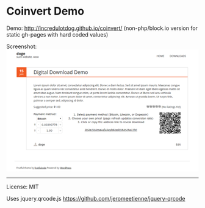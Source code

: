# Coinvert Demo
Demo: <http://incredulotdog.github.io/coinvert/> (non-php/block.io version for static gh-pages with hard coded values)

Screenshot:
![coinvert screenshot](screenshot.png)

---

License: MIT

Uses jquery.qrcode.js <https://github.com/jeromeetienne/jquery-qrcode>
